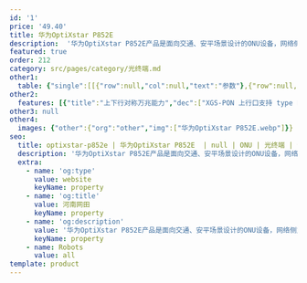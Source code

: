 ```yaml
---
id: '1'
price: '49.40'
title: 华为OptiXstar P852E
description:  '华为OptiXstar P852E产品是面向交通、安平场景设计的ONU设备，网络侧支撑XGS-PON接入，用户侧支撑4个GE接口和1个GPON接口，为全光交通路口、道路等提供高清的视频回传、信号控制、物联网接入等服务。'
featured: true
order: 212
category: src/pages/category/光终端.md
other1: 
  table: {"single":[[{"row":null,"col":null,"text":"参数"},{"row":null,"col":null,"text":"华为OptiXstar P852E"}],[{"row":null,"col":null,"text":"尺寸（高×宽×深）"},{"row":null,"col":null,"text":"250mmx180mmx43.6mm"}],[{"row":null,"col":null,"text":"重量（含遮阳罩）"},{"row":null,"col":null,"text":"<3kg"}],[{"row":null,"col":null,"text":"工作环境温度"},{"row":null,"col":null,"text":"-40~ +65°C"}],[{"row":null,"col":null,"text":"工作环境湿度"},{"row":null,"col":null,"text":"5% RH ～ 95% RH，非凝结"}],[{"row":null,"col":null,"text":"电源适配器额定输入范围"},{"row":null,"col":null,"text":"100-240 Vac，50/60 Hz"}],[{"row":null,"col":null,"text":"整机供电"},{"row":null,"col":null,"text":"11 ~ 14V（典型值 12 V）， 2A"}],[{"row":null,"col":null,"text":"防护等级"},{"row":null,"col":null,"text":"IP20"}],[{"row":null,"col":null,"text":"防雷规格"},{"row":null,"col":null,"text":"GE：共模 2.5kV\nAC 电源：共模 6kV，差模 6kV"}],[{"row":null,"col":null,"text":"额定输出总功率"},{"row":null,"col":null,"text":"9.3W"}],[{"row":null,"col":null,"text":"网络侧接口"},{"row":null,"col":null,"text":"XGS-PON"}],[{"row":null,"col":null,"text":"用户侧接口"},{"row":null,"col":null,"text":"1*GPON+4*GE"}],[{"row":null,"col":null,"text":"安装方式"},{"row":null,"col":null,"text":"室外网络箱安装"}],[{"row":null,"col":null,"text":"认证"},{"row":null,"col":null,"text":"CCC"}],[{"row":null,"col":null,"text":"XGS-PON接口"},{"row":null,"col":null,"text":"• SC/UPC\n• Class N1/N2/E1\n• 接收灵敏度： -28dBm\n• 波长：上行 1260-1280nm，下行 1575-1580nm\n• GEM Port 和 TCONT 之间灵活的映射\n• 认证方式： SN/Password/LOID\n• 支持上下行 FEC( Forward Error Correction)\n• 支持 SR、 NSR 的 DBA\n• 上下行速率：上行 9.95Gbps，下行9.95Gpbs\n• Type B 单归属和双归属"}],[{"row":null,"col":null,"text":"GPON 接口"},{"row":null,"col":null,"text":"• 遵循标准 ITU-T G.984.2\n• 传输速率： 下行速率2.488Gbit/s，上行速率1.244Gbit/s\n• 基于用户侧 GPON 口的 1:1VLAN/N:1 VLAN/VLAN 透传\n• 用户侧 GPON 口最多支持1：16 分光比，覆盖距离2KM\n\n说明\n目前 GPON 接口仅支持连接OptiXstar P603E 或 OptiXstar T672E-150G1 产品。"}],[{"row":null,"col":null,"text":"GE电接口"},{"row":null,"col":null,"text":"• GE 接口可作网络接口\n• 接口类型： RJ-45\n• 10/100/1000 Mbit/s 接口速率自适应\n• MDI/MDIX 自动配置\n• MAC 地址学习数配置\n• 基于以太口的 VLAN Tag/Tag 剥离\n• 1:1 VLAN/N:1 VLAN/VLAN 透传\n• QinQ VLAN"}]]}
other2:
  features: [{"title":"上下行对称万兆能力","dec":["XGS-PON 上行口支持 type B 单双归属业务保护；\n上下行速率：上行 9.95Gbps，下行9.95Gpbs"]},{"title":"用户侧GPON，拓展覆盖范围","dec":["基于用户侧GPON口的 1:1VLAN/N:1 VLAN/VLAN透传；\n用户侧GPON口最多支持1：16 分光比，覆盖距离2KM"]},{"title":"LAN/WAN自适应","dec":["用户侧以太口可以用于上行；\n网络改造场景，灵活接入上一级设备"]}]
other3: null
other4:
  images: {"other":{"org":"other","img":["华为OptiXstar P852E.webp"]}}
seo:
  title: optixstar-p852e | 华为OptiXstar P852E  | null | ONU | 光终端 | 企业光网络
  description: '华为OptiXstar P852E产品是面向交通、安平场景设计的ONU设备，网络侧支撑XGS-PON接入，用户侧支撑4个GE接口和1个GPON接口，为全光交通路口、道路等提供高清的视频回传、信号控制、物联网接入等服务。'
  extra:
    - name: 'og:type'
      value: website
      keyName: property
    - name: 'og:title'
      value: 河南网田
      keyName: property
    - name: 'og:description'
      value: '华为OptiXstar P852E产品是面向交通、安平场景设计的ONU设备，网络侧支撑XGS-PON接入，用户侧支撑4个GE接口和1个GPON接口，为全光交通路口、道路等提供高清的视频回传、信号控制、物联网接入等服务。'
      keyName: property
    - name: Robots
      value: all
template: product
---
```

